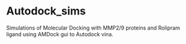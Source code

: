 # Autodock_sims

Simulations of Molecular Docking with MMP2/9 proteins and Rolipram ligand using AMDock gui to Autodock vina.
